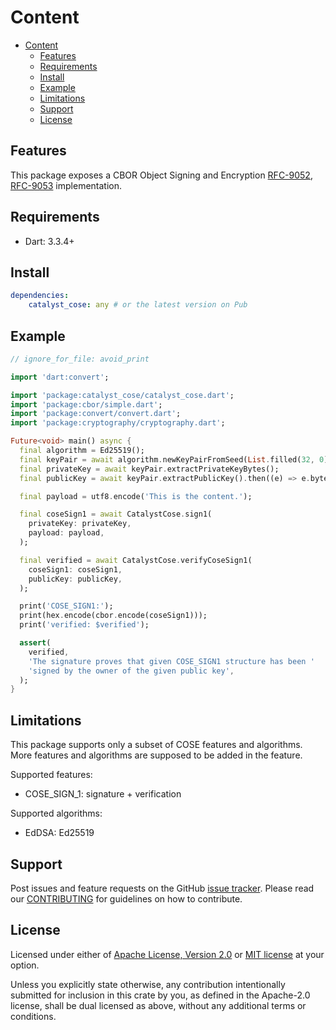 # Content

* [Content](#content)
  * [Features](#features)
  * [Requirements](#requirements)
  * [Install](#install)
  * [Example](#example)
  * [Limitations](#limitations)
  * [Support](#support)
  * [License](#license)

## Features

This package exposes a CBOR Object Signing and Encryption
[RFC-9052](https://datatracker.ietf.org/doc/html/rfc9052),
[RFC-9053](https://datatracker.ietf.org/doc/html/rfc9053) implementation.

## Requirements

* Dart: 3.3.4+

## Install

```yaml
dependencies:
    catalyst_cose: any # or the latest version on Pub
```

## Example

```dart
// ignore_for_file: avoid_print

import 'dart:convert';

import 'package:catalyst_cose/catalyst_cose.dart';
import 'package:cbor/simple.dart';
import 'package:convert/convert.dart';
import 'package:cryptography/cryptography.dart';

Future<void> main() async {
  final algorithm = Ed25519();
  final keyPair = await algorithm.newKeyPairFromSeed(List.filled(32, 0));
  final privateKey = await keyPair.extractPrivateKeyBytes();
  final publicKey = await keyPair.extractPublicKey().then((e) => e.bytes);

  final payload = utf8.encode('This is the content.');

  final coseSign1 = await CatalystCose.sign1(
    privateKey: privateKey,
    payload: payload,
  );

  final verified = await CatalystCose.verifyCoseSign1(
    coseSign1: coseSign1,
    publicKey: publicKey,
  );

  print('COSE_SIGN1:');
  print(hex.encode(cbor.encode(coseSign1)));
  print('verified: $verified');

  assert(
    verified,
    'The signature proves that given COSE_SIGN1 structure has been '
    'signed by the owner of the given public key',
  );
}
```

## Limitations

This package supports only a subset of COSE features and algorithms.
More features and algorithms are supposed to be added in the feature.

Supported features:

* COSE_SIGN_1: signature + verification

Supported algorithms:

* EdDSA: Ed25519

## Support

Post issues and feature requests on the GitHub [issue tracker](https://github.com/input-output-hk/catalyst-voices/issues).
Please read our [CONTRIBUTING](https://github.com/input-output-hk/catalyst-voices/blob/main/CONTRIBUTING.md)
for guidelines on how to contribute.

## License

Licensed under either of [Apache License, Version 2.0](https://github.com/input-output-hk/catalyst-voices/blob/main/LICENSE-APACHE)
or [MIT license](https://github.com/input-output-hk/catalyst-voices/blob/main/LICENSE-MIT)
at your option.

Unless you explicitly state otherwise, any contribution intentionally submitted
for inclusion in this crate by you, as defined in the Apache-2.0 license, shall
be dual licensed as above, without any additional terms or conditions.
